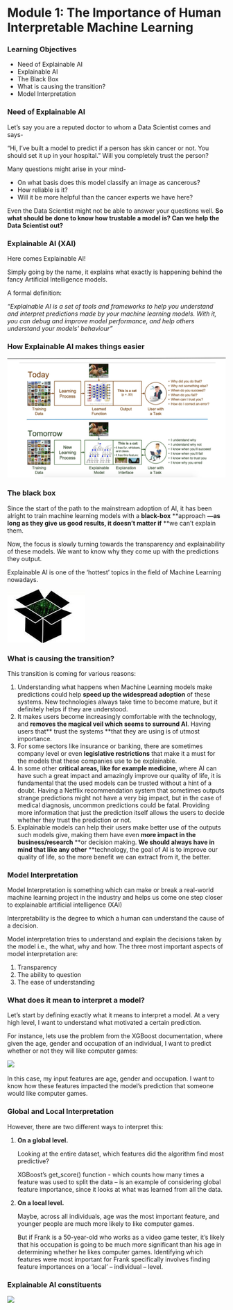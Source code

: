 # Module 1: The Importance of Human Interpretable Machine Learning

### Learning Objectives

* Need of Explainable AI&#x20;
* Explainable AI
* The Black Box
* What is causing the transition?&#x20;
* Model Interpretation

### Need of Explainable AI

Let’s say you are a reputed doctor to whom a Data Scientist comes and says-

“Hi, I’ve built a model to predict if a person has skin cancer or not. You should set it up in your hospital.” Will you completely trust the person?

Many questions might arise in your mind-

* On what basis does this model classify an image as cancerous?
* How reliable is it?
* Will it be more helpful than the cancer experts we have here?

Even the Data Scientist might not be able to answer your questions well. **So what should be done to know how trustable a model is? Can we help the Data Scientist out?**

### Explainable AI (XAI)

Here comes Explainable AI!

Simply going by the name, it explains what exactly is happening behind the fancy Artificial Intelligence models.

A formal definition:

_“Explainable AI is a set of tools and frameworks to help you understand and interpret predictions made by your machine learning models. With it, you can debug and improve model performance, and help others understand your models' behaviour”_

### How Explainable AI makes things easier

![](<.gitbook/assets/image (1).png>)

### The black box

Since the start of the path to the mainstream adoption of AI, it has been alright to train machine learning models with a **black-box** **approach **—as long as they give us good results, it doesn’t matter if** **we can’t explain them.

Now, the focus is slowly turning towards the transparency and explainability of these models. We want to know why they come up with the predictions they output.

Explainable AI is one of the ‘hottest’ topics in the field of Machine Learning nowadays.

![](<.gitbook/assets/image (5).png>)

### What is causing the transition?

This transition is coming for various reasons:

1. Understanding what happens when Machine Learning models make predictions could help **speed up the widespread adoption** of these systems. New technologies always take time to become mature, but it definitely helps if they are understood.
2. It makes users become increasingly comfortable with the technology, and **removes the magical veil which seems to surround AI**. Having users that** trust the systems **that they are using is of utmost importance.
3. For some sectors like insurance or banking, there are sometimes company level or even **legislative restrictions** that make it a must for the models that these companies use to be explainable.
4. In some other **critical areas, like for example medicine**, where AI can have such a great impact and amazingly improve our quality of life, it is fundamental that the used models can be trusted without a hint of a doubt. Having a Netflix recommendation system that sometimes outputs strange predictions might not have a very big impact, but in the case of medical diagnosis, uncommon predictions could be fatal. Providing more information that just the prediction itself allows the users to decide whether they trust the prediction or not.
5. Explainable models can help their users make better use of the outputs such models give, making them have even **more impact in the business/research** **or decision making. **We should always have in mind that like any other** **technology, the goal of AI is to improve our quality of life, so the more benefit we can extract from it, the better.

### Model Interpretation

Model Interpretation is something which can make or break a real-world machine learning project in the industry and helps us come one step closer to explainable artificial intelligence (XAI)

Interpretability is the degree to which a human can understand the cause of a decision.

Model interpretation tries to understand and explain the decisions taken by the model i.e., the what, why and how. The three most important aspects of model interpretation are:

1. Transparency
2. The ability to question
3. The ease of understanding

### What does it mean to interpret a model?

Let’s start by defining exactly what it means to interpret a model. At a very high level, I want to understand what motivated a certain prediction.

For instance, lets use the problem from the XGBoost documentation, where given the age, gender and occupation of an individual, I want to predict whether or not they will like computer games:

![](https://lh4.googleusercontent.com/DQVYt34gUg\_QQh4issu4aGOo7ZXrr4SxOFFlMlUeeD74fC64MuVnemOGl1bcrGKPB1kS97ImR4oVrEK3zhdBVCQqjF7l-GYR62KhptsxAIPJvEOd22FHFPaoxzjpdWeb3uKdc-nqxpQ)

In this case, my input features are age, gender and occupation. I want to know how these features impacted the model’s prediction that someone would like computer games.

### Global and Local Interpretation

However, there are two different ways to interpret this:

1.  **On a global level.**

    Looking at the entire dataset, which features did the algorithm find most predictive?

    XGBoost’s get\_score() function - which counts how many times a feature was used to split the data – is an example of considering global feature importance, since it looks at what was learned from all the data.
2.  **On a local level.**

    Maybe, across all individuals, age was the most important feature, and younger people are much more likely to like computer games.

    But if Frank is a 50-year-old who works as a video game tester, it’s likely that his occupation is going to be much more significant than his age in determining whether he likes computer games. Identifying which features were most important for Frank specifically involves finding feature importances on a ‘local’ – individual – level.

### Explainable AI constituents

![](https://lh3.googleusercontent.com/6Wrqs-T0GyixbZv\_JqWDRxgiNGkBaBmUY61U6peVVkNQ\_quCG-C3WjgWyaSUjF9AyJKHOPxOhT2i2iOhdhOG18lgCj6kvX\_GnrkB9mYxJlLcPeDEjIv7U7AMeWN-Bt27Q1C5v7yfNKY)
